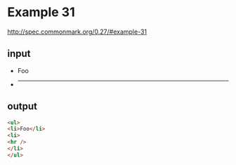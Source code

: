 # Example 31

http://spec.commonmark.org/0.27/#example-31

## input

- Foo
- * * *

## output

```html
<ul>
<li>Foo</li>
<li>
<hr />
</li>
</ul>
```
